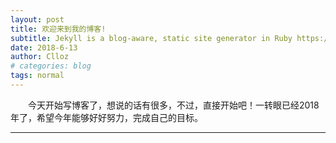 ```yaml
---
layout: post
title: 欢迎来到我的博客!
subtitle: Jekyll is a blog-aware, static site generator in Ruby https://jekyllrb.com
date: 2018-6-13 
author: Clloz
# categories: blog
tags: normal
---
```

&emsp;&emsp;今天开始写博客了，想说的话有很多，不过，直接开始吧！一转眼已经2018年了，希望今年能够好好努力，完成自己的目标。  

---